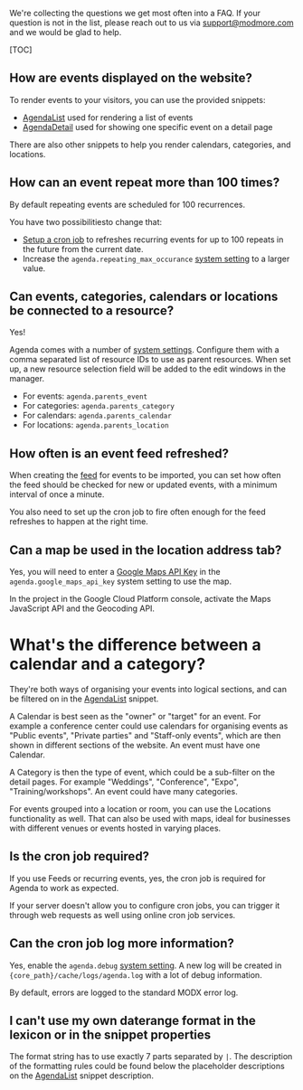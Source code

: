 We're collecting the questions we get most often into a FAQ. If your question is
not in the list, please reach out to us via support@modmore.com and we would be
glad to help.

[TOC]

## How are events displayed on the website?

To render events to your visitors, you can use the provided snippets:

- [AgendaList](04_Snippets/01_AgendaList) used for rendering a list of events
- [AgendaDetail](04_Snippets/02_AgendaDetail) used for showing one specific event on a detail page

There are also other snippets to help you render calendars, categories, and locations. 

## How can an event repeat more than 100 times?

By default repeating events are scheduled for 100 recurrences.

You have two possibilitiesto change that:

- [Setup a cron job](05_Cronjob) to refreshes recurring events for up to 100 repeats in the future from the current date.
- Increase the `agenda.repeating_max_occurance` [system setting](02_Custom_Manager_Page/07_Settings) to a larger value.

## Can events, categories, calendars or locations be connected to a resource? 

Yes!

Agenda comes with a number of [system
settings](02_Custom_Manager_Page/07_Settings). Configure them with a comma
separated list of resource IDs to use as parent resources. When set up, a new
resource selection field will be added to the edit windows in the manager.

- For events: `agenda.parents_event`
- For categories: `agenda.parents_category`
- For calendars: `agenda.parents_calendar`
- For locations: `agenda.parents_location`

## How often is an event feed refreshed?

When creating the [feed](02_Custom_Manager_Page/06_Feeds) for events to be
imported, you can set how often the feed should be checked for new or updated
events, with a minimum interval of once a minute.
   
You also need to set up the cron job to fire often enough for the feed refreshes
to happen at the right time.

## Can a map be used in the location address tab?

Yes, you will need to enter a [Google Maps API
Key](https://developers.google.com/maps/documentation/javascript/get-api-key) in
the `agenda.google_maps_api_key` system setting to use the map.
   
In the project in the Google Cloud Platform console, activate the Maps
JavaScript API and the Geocoding API.

# What's the difference between a calendar and a category?

They're both ways of organising your events into logical sections, and can be
filtered on in the [AgendaList](04_Snippets/01_AgendaList) snippet.

A Calendar is best seen as the "owner" or "target" for an event. For example a
conference center could use calendars for organising events as "Public events",
"Private parties" and "Staff-only events", which are then shown in different
sections of the website. An event must have one Calendar.

A Category is then the type of event, which could be a sub-filter on the detail
pages. For example "Weddings", "Conference", "Expo", "Training/workshops". An
event could have many categories.

For events grouped into a location or room, you can use the Locations
functionality as well. That can also be used with maps, ideal for businesses
with different venues or events hosted in varying places.

## Is the cron job required?

If you use Feeds or recurring events, yes, the cron job is required for Agenda
to work as expected.

If your server doesn't allow you to configure cron jobs, you can trigger it
through web requests as well using online cron job services.

## Can the cron job log more information?

Yes, enable the `agenda.debug` [system
setting](02_Custom_Manager_Page/07_Settings). A new log will be created in
`{core_path}/cache/logs/agenda.log` with a lot of debug information.

By default, errors are logged to the standard MODX error log.

## I can't use my own daterange format in the lexicon or in the snippet properties

The format string has to use exactly 7 parts separated by `|`. The description
of the formatting rules could be found below the placeholder descriptions on the
[AgendaList](04_Snippets/01_AgendaList#range-placeholder-format) snippet description.
